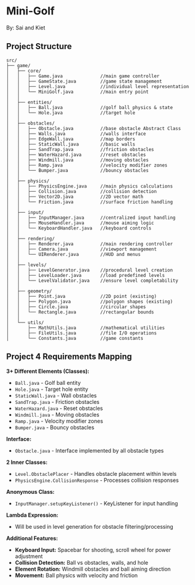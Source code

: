 # Mini-Golf
By: Sai and Kiet

## Project Structure

```
src/
├── game/
│   ├── core/
│   │   ├── Game.java              //main game controller
│   │   ├── GameState.java         //game state management
│   │   ├── Level.java             //individual level representation
│   │   └── MiniGolf.java          //main entry point
│   │
│   ├── entities/
│   │   ├── Ball.java              //golf ball physics & state
│   │   └── Hole.java              //target hole
│   │
│   ├── obstacles/
│   │   ├── Obstacle.java          //base obstacle Abstract Class
│   │   ├── Walls.java             //walls interface
│   │   ├── EdgeWall.java          //map borders
│   │   ├── StaticWall.java        //basic walls
│   │   ├── SandTrap.java          //friction obstacles
│   │   ├── WaterHazard.java       //reset obstacles
│   │   ├── Windmill.java          //moving obstacles
│   │   ├── Ramp.java              //velocity modifier zones
│   │   └── Bumper.java            //bouncy obstacles
│   │
│   ├── physics/
│   │   ├── PhysicsEngine.java     //main physics calculations
│   │   ├── Collision.java         //collision detection
│   │   ├── Vector2D.java          //2D vector math
│   │   └── Friction.java          //surface friction handling
│   │
│   ├── input/
│   │   ├── InputManager.java      //centralized input handling
│   │   ├── MouseHandler.java      //mouse aiming logic
│   │   └── KeyboardHandler.java   //keyboard controls
│   │
│   ├── rendering/
│   │   ├── Renderer.java          //main rendering controller
│   │   ├── Camera.java            //viewport management
│   │   └── UIRenderer.java        //HUD and menus
│   │
│   ├── levels/
│   │   ├── LevelGenerator.java    //procedural level creation
│   │   ├── LevelLoader.java       //load predefined levels
│   │   └── LevelValidator.java    //ensure level completability
│   │
│   ├── geometry/
│   │   ├── Point.java             //2D point (existing)
│   │   ├── Polygon.java           //polygon shapes (existing)
│   │   ├── Circle.java            //circular shapes
│   │   └── Rectangle.java         //rectangular bounds
│   │
│   └── utils/
│       ├── MathUtils.java         //mathematical utilities
│       ├── FileUtils.java         //file I/O operations
│       └── Constants.java         //game constants
```

## Project 4 Requirements Mapping

**3+ Different Elements (Classes):**
- `Ball.java` - Golf ball entity
- `Hole.java` - Target hole entity  
- `StaticWall.java` - Wall obstacles
- `SandTrap.java` - Friction obstacles
- `WaterHazard.java` - Reset obstacles
- `Windmill.java` - Moving obstacles
- `Ramp.java` - Velocity modifier zones
- `Bumper.java` - Bouncy obstacles

**Interface:**
- `Obstacle.java` - Interface implemented by all obstacle types

**2 Inner Classes:**
- `Level.ObstaclePlacer` - Handles obstacle placement within levels
- `PhysicsEngine.CollisionResponse` - Processes collision responses

**Anonymous Class:**
- `InputManager.setupKeyListener()` - KeyListener for input handling

**Lambda Expression:**
- Will be used in level generation for obstacle filtering/processing

**Additional Features:**
- **Keyboard Input:** Spacebar for shooting, scroll wheel for power adjustment
- **Collision Detection:** Ball vs obstacles, walls, and hole
- **Element Rotation:** Windmill obstacles and ball aiming direction
- **Movement:** Ball physics with velocity and friction
